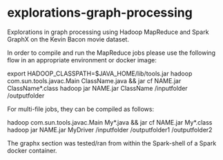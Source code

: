 # explorations-graph-processing
Explorations in graph processing using Hadoop MapReduce and Spark GraphX on the Kevin Bacon movie dataset. 

In order to compile and run the MapReduce jobs please use the following flow in an appropriate environment or docker image:

export HADOOP_CLASSPATH=$JAVA_HOME/lib/tools.jar
hadoop com.sun.tools.javac.Main  ClassName.java && jar cf NAME.jar ClassName*.class
hadoop jar NAME.jar ClassName /inputfolder /outputfolder

For multi-file jobs, they can be compiled as follows:

hadoop com.sun.tools.javac.Main  My*.java && jar cf NAME.jar My*.class
hadoop jar NAME.jar MyDriver /inputfolder /outputfolder1 /outputfolder2


The graphx section was tested/ran from within the Spark-shell of a Spark docker container. 
